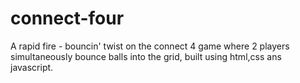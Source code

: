 # connect-four

A rapid fire - bouncin' twist on the connect 4 game where 2 players simultaneously bounce balls into the grid,
built using html,css ans javascript.  
